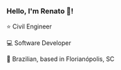 ### Hello, I'm Renato 👋!

⭐   Civil Engineer

💻   Software Developer 

🏡   Brazilian, based in Florianópolis, SC
